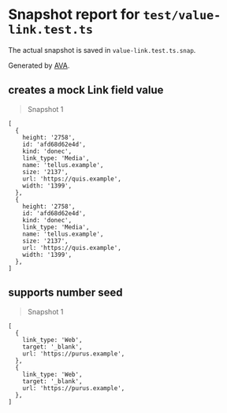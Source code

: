 # Snapshot report for `test/value-link.test.ts`

The actual snapshot is saved in `value-link.test.ts.snap`.

Generated by [AVA](https://avajs.dev).

## creates a mock Link field value

> Snapshot 1

    [
      {
        height: '2758',
        id: 'afd68d62e4d',
        kind: 'donec',
        link_type: 'Media',
        name: 'tellus.example',
        size: '2137',
        url: 'https://quis.example',
        width: '1399',
      },
      {
        height: '2758',
        id: 'afd68d62e4d',
        kind: 'donec',
        link_type: 'Media',
        name: 'tellus.example',
        size: '2137',
        url: 'https://quis.example',
        width: '1399',
      },
    ]

## supports number seed

> Snapshot 1

    [
      {
        link_type: 'Web',
        target: '_blank',
        url: 'https://purus.example',
      },
      {
        link_type: 'Web',
        target: '_blank',
        url: 'https://purus.example',
      },
    ]
